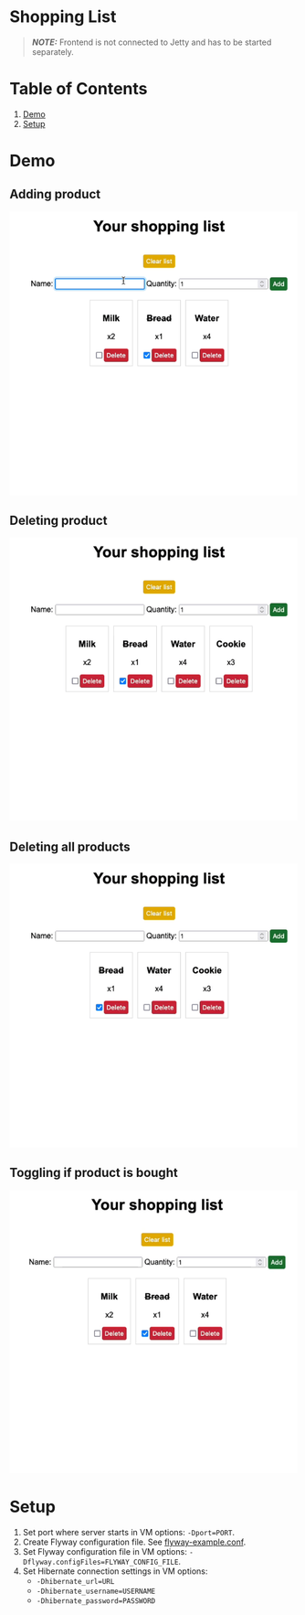 # Shopping List

> **_NOTE:_**  Frontend is not connected to Jetty and has to be started separately.

# Table of Contents

1. [Demo](#demo)
2. [Setup](#setup)

# Demo

## Adding product

![Adding product](gifs/add-product.gif)

## Deleting product

![Deleting product](gifs/delete-product.gif)

## Deleting all products

![Deleting all products](gifs/delete-all-products.gif)

## Toggling if product is bought

![Toggling product](gifs/toggle-product.gif)

# Setup

1. Set port where server starts in VM options: `-Dport=PORT`.
2. Create Flyway configuration file. See [flyway-example.conf](flyway-example.conf).
3. Set Flyway configuration file in VM options: `-Dflyway.configFiles=FLYWAY_CONFIG_FILE`.
4. Set Hibernate connection settings in VM options:
    - `-Dhibernate_url=URL`
    - `-Dhibernate_username=USERNAME`
    - `-Dhibernate_password=PASSWORD`
